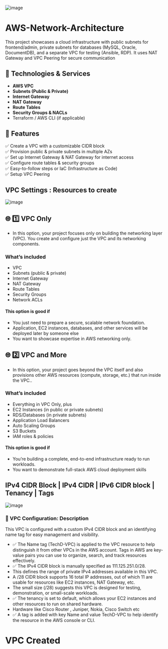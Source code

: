 ![image](https://github.com/user-attachments/assets/cde7c484-9962-4217-915b-699e812e1845)

# AWS-Network-Architecture
This project showcases a cloud infrastructure with public subnets for frontend/admin, private subnets for databases (MySQL, Oracle, DocumentDB), and a separate VPC for testing (Ansible, RDP). It uses NAT Gateway and VPC Peering for secure communication

## 🧰 Technologies & Services

- **AWS VPC**
- **Subnets (Public & Private)**
- **Internet Gateway**
- **NAT Gateway**
- **Route Tables**
- **Security Groups & NACLs**
- Terraform / AWS CLI (if applicable)

## 🚀 Features

✅ Create a VPC with a customizable CIDR block  
✅ Provision public & private subnets in multiple AZs  
✅ Set up Internet Gateway & NAT Gateway for internet access  
✅ Configure route tables & security groups  
✅ Easy-to-follow steps or IaC (Infrastructure as Code)<br/>
✅ Setup VPC Peering

## VPC Settings : Resources to create 
![image](https://github.com/user-attachments/assets/50d4c07b-deea-40c5-97e0-99967f3a71d3)

## 🌐 1️⃣ VPC Only
- In this option, your project focuses only on building the networking layer (VPC).
  You create and configure just the VPC and its networking components.

### What’s included
- VPC
- Subnets (public & private)
- Internet Gateway
- NAT Gateway
- Route Tables
- Security Groups
- Network ACLs

#### This option is good if
- You just need to prepare a secure, scalable network foundation.
- Application, EC2 instances, databases, and other services will be deployed later by someone else
- You want to showcase expertise in AWS networking only.

## 🌐 2️⃣ VPC and More
- In this option, your project goes beyond the VPC itself and also provisions other AWS resources (compute, storage, etc.)   that run inside the VPC..

### What’s included
- Everything in VPC Only, plus
- EC2 Instances (in public or private subnets)
- RDS/Databases (in private subnets)
- Application Load Balancers
- Auto Scaling Groups
- S3 Buckets
- IAM roles & policies

#### This option is good if
- You’re building a complete, end-to-end infrastructure ready to run workloads.
- You want to demonstrate full-stack AWS cloud deployment skills

## IPv4 CIDR Block | IPv4 CIDR | IPv6 CIDR block | Tenancy | Tags
![image](https://github.com/user-attachments/assets/f2cf3433-2801-422e-bb64-270ed7eb0e53)

### 📄 VPC Configuration: Description
This VPC is configured with a custom IPv4 CIDR block and an identifying name tag for easy management and visibility.
- ✅ The Name tag (TechD-VPC) is applied to the VPC resource to help distinguish it from other VPCs in the AWS account. Tags in AWS are key-value pairs you can use to organize, search, and track resources effectively.
- ✅ The IPv4 CIDR block is manually specified as 111.125.251.0/28.
- This defines the range of private IPv4 addresses available in this VPC.
- A /28 CIDR block supports 16 total IP addresses, out of which 11 are usable for resources like EC2 instances, NAT Gateway, etc.
- The small size (/28) suggests this VPC is designed for testing, demonstration, or small-scale workloads.
- ✅ The tenancy is set to default, which allows your EC2 instances and other resources to run on shared hardware.
- Hardware like Cisco Router , Juniper, Nokia, Cisco Switch etc
- ✅ A tag is added with key Name and value TechD-VPC to help identify the resource in the AWS console or CLI.
# VPC Created  
